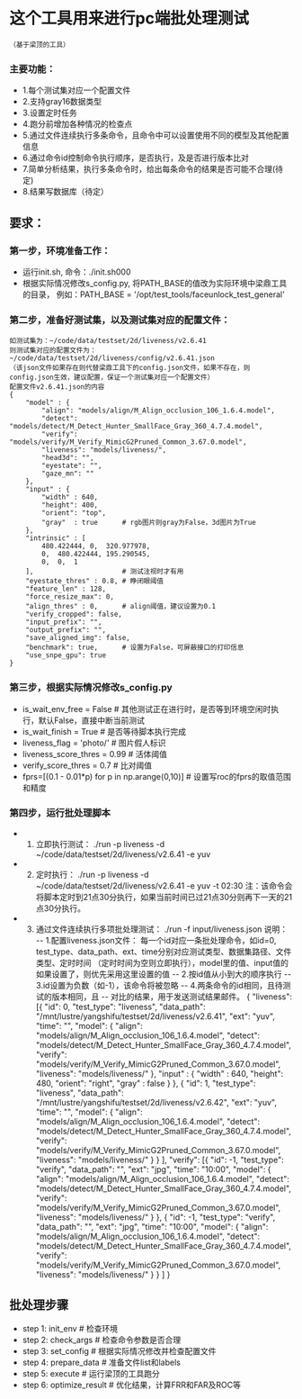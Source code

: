 # 这个工具用来进行pc端批处理测试
    （基于梁顶的工具）
### 主要功能：
- 1.每个测试集对应一个配置文件
- 2.支持gray16数据类型
- 3.设置定时任务
- 4.跑分前增加各种情况的检查点
- 5.通过文件连续执行多条命令，且命令中可以设置使用不同的模型及其他配置信息
- 6.通过命令id控制命令执行顺序，是否执行，及是否进行版本比对
- 7.简单分析结果，执行多条命令时，给出每条命令的结果是否可能不合理(待定)
- 8.结果写数据库（待定）

## 要求：
### 第一步，环境准备工作：
- 运行init.sh, 命令：./init.sh000
- 根据实际情况修改s_config.py, 将PATH_BASE的值改为实际环境中梁鼎工具的目录， 例如：PATH_BASE = '/opt/test_tools/faceunlock_test_general'

### 第二步，准备好测试集，以及测试集对应的配置文件：
    如测试集为：~/code/data/testset/2d/liveness/v2.6.41
    则测试集对应的配置文件为：~/code/data/testset/2d/liveness/config/v2.6.41.json
    （该json文件如果存在则代替梁鼎工具下的config.json文件，如果不存在，则config.json生效，建议配置，保证一个测试集对应一个配置文件）
    配置文件v2.6.41.json的内容
    {
        "model" : {
            "align": "models/align/M_Align_occlusion_106_1.6.4.model",
            "detect": "models/detect/M_Detect_Hunter_SmallFace_Gray_360_4.7.4.model",
            "verify": "models/verify/M_Verify_MimicG2Pruned_Common_3.67.0.model",
            "liveness": "models/liveness/",
            "head3d": "",
            "eyestate": "",
            "gaze_mn": ""
        },
        "input" : {
            "width" : 640,
            "height": 400,
            "orient": "top",
            "gray"  : true      # rgb图片则gray为False，3d图片为True
        },
        "intrinsic" : [
            480.422444, 0,  320.977978,
            0,  480.422444, 195.290545,
            0,  0,  1
        ],                      # 测试注视时才有用
        "eyestate_thres" : 0.8, # 睁闭眼阈值
        "feature_len" : 128,
        "force_resize_max": 0,
        "align_thres" : 0,      # align阈值，建议设置为0.1
        "verify_cropped": false,
        "input_prefix": "",
        "output_prefix": "",
        "save_aligned_img": false,
        "benchmark": true,      # 设置为False，可屏蔽接口的打印信息
        "use_snpe_gpu": true
    }

### 第三步，根据实际情况修改s_config.py
- is_wait_env_free = False        # 其他测试正在进行时，是否等到环境空闲时执行，默认False，直接中断当前测试
- is_wait_finish = True       # 是否等待脚本执行完成
- liveness_flag = 'photo/'   # 图片假人标识
- liveness_score_thres = 0.99     # 活体阈值
- verify_score_thres = 0.7        # 比对阈值
- fprs=[(0.1 - 0.01*p) for p in np.arange(0,10)]      # 设置写roc的fprs的取值范围和精度


### 第四步，运行批处理脚本
- 1. 立即执行测试：
    ./run -p liveness -d ~/code/data/testset/2d/liveness/v2.6.41 -e yuv
- 2. 定时执行：
    ./run -p liveness -d ~/code/data/testset/2d/liveness/v2.6.41 -e yuv -t 02:30
    注：该命令会将脚本定时到21点30分执行，如果当前时间已过21点30分则再下一天的21点30分执行。
- 3. 通过文件连续执行多项批处理测试：
    ./run -f input/liveness.json
    说明：
    -- 1.配置liveness.json文件：
    每一个id对应一条批处理命令，如id=0, test_type、data_path、ext、time分别对应测试类型、数据集路径、文件类型、定时时间
    （定时时间为空则立即执行），model里的值、input值的如果设置了，则优先采用这里设置的值
    -- 2.按id值从小到大的顺序执行
    -- 3.id设置为负数（如-1），该命令将被忽略
    -- 4.两条命令的id相同，且待测试的版本相同，且
    -- 对比的结果，用于发送测试结果邮件。
        {
        "liveness":
        [{
                "id": 0,
                "test_type": "liveness",
                "data_path": "/mnt/lustre/yangshifu/testset/2d/liveness/v2.6.41",
                "ext": "yuv",
                "time": "",
                "model": {
                    "align": "models/align/M_Align_occlusion_106_1.6.4.model",
                    "detect": "models/detect/M_Detect_Hunter_SmallFace_Gray_360_4.7.4.model",
                    "verify": "models/verify/M_Verify_MimicG2Pruned_Common_3.67.0.model",
                    "liveness": "models/liveness/"
                },
                "input" : {
                    "width" : 640,
                    "height": 480,
                    "orient": "right",
                    "gray"  : false
                }
            }, {
                "id": 1,
                "test_type": "liveness",
                "data_path": "/mnt/lustre/yangshifu/testset/2d/liveness/v2.6.42",
                "ext": "yuv",
                "time": "",
                "model": {
                    "align": "models/align/M_Align_occlusion_106_1.6.4.model",
                    "detect": "models/detect/M_Detect_Hunter_SmallFace_Gray_360_4.7.4.model",
                    "verify": "models/verify/M_Verify_MimicG2Pruned_Common_3.67.0.model",
                    "liveness": "models/liveness/"
                }
            }
        ],
        "verify":
        [{
                "id": -1,
                "test_type": "verify",
                "data_path": "",
                "ext": "jpg",
                "time": "10:00",
                "model": {
                    "align": "models/align/M_Align_occlusion_106_1.6.4.model",
                    "detect": "models/detect/M_Detect_Hunter_SmallFace_Gray_360_4.7.4.model",
                    "verify": "models/verify/M_Verify_MimicG2Pruned_Common_3.67.0.model",
                    "liveness": "models/liveness/"
                }
            }, {
                "id": -1,
                "test_type": "verify",
                "data_path": "",
                "ext": "jpg",
                "time": "10:00",
                "model": {
                    "align": "models/align/M_Align_occlusion_106_1.6.4.model",
                    "detect": "models/detect/M_Detect_Hunter_SmallFace_Gray_360_4.7.4.model",
                    "verify": "models/verify/M_Verify_MimicG2Pruned_Common_3.67.0.model",
                    "liveness": "models/liveness/"
                }
            }
        ]
        }

## 批处理步骤
- step 1: init_env  # 检查环境
- step 2: check_args  # 检查命令参数是否合理
- step 3: set_config  # 根据实际情况修改并检查配置文件
- step 4: prepare_data    # 准备文件list和labels
- step 5: execute     # 运行梁顶的工具跑分
- step 6: optimize_result # 优化结果，计算FRR和FAR及ROC等
